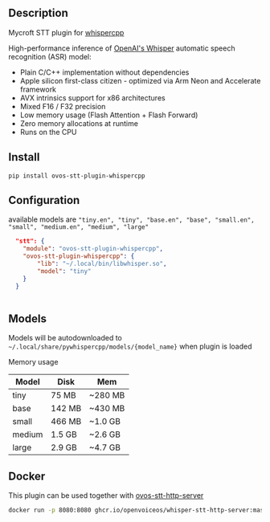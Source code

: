 ## Description

Mycroft STT plugin for [whispercpp](https://github.com/ggerganov/whisper.cpp)

High-performance inference of [OpenAI's Whisper](https://github.com/openai/whisper) automatic speech recognition (ASR) model:

- Plain C/C++ implementation without dependencies
- Apple silicon first-class citizen - optimized via Arm Neon and Accelerate framework
- AVX intrinsics support for x86 architectures
- Mixed F16 / F32 precision
- Low memory usage (Flash Attention + Flash Forward)
- Zero memory allocations at runtime
- Runs on the CPU


## Install

`pip install ovos-stt-plugin-whispercpp`


## Configuration

available models are `"tiny.en", "tiny", "base.en", "base", "small.en", "small", "medium.en", "medium", "large"`

```json
  "stt": {
    "module": "ovos-stt-plugin-whispercpp",
    "ovos-stt-plugin-whispercpp": {
        "lib": "~/.local/bin/libwhisper.so",
        "model": "tiny"
    }
  }
 
```

## Models

Models will be autodownloaded to `~/.local/share/pywhispercpp/models/{model_name}` when plugin is loaded


Memory usage

| Model  | Disk   | Mem     |
| ---    | ---    | ---     |
| tiny   |  75 MB | ~280 MB |
| base   | 142 MB | ~430 MB |
| small  | 466 MB | ~1.0 GB |
| medium | 1.5 GB | ~2.6 GB |
| large  | 2.9 GB | ~4.7 GB |


## Docker

This plugin can be used together with [ovos-stt-http-server](https://github.com/OpenVoiceOS/ovos-stt-http-server) 

```bash
docker run -p 8080:8080 ghcr.io/openvoiceos/whisper-stt-http-server:master
```